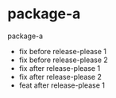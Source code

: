 # package-a

package-a

- fix before release-please 1
- fix before release-please 2
- fix after release-please 1
- fix after release-please 2
- feat after release-please 1
